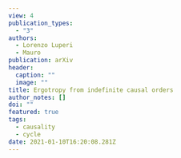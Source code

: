 ```yaml
---
view: 4
publication_types:
  - "3"
authors:
  - Lorenzo Luperi
  - Mauro
publication: arXiv
header:
  caption: ""
  image: ""
title: Ergotropy from indefinite causal orders
author_notes: []
doi: ""
featured: true
tags:
  - causality
  - cycle
date: 2021-01-10T16:20:08.281Z
---
```

